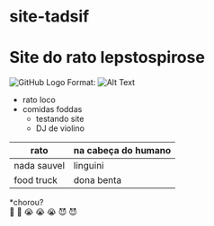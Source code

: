 # site-tadsif

# Site do rato  lepstospirose

![GitHub Logo](https://lh3.googleusercontent.com/proxy/dCdlbRjTNReShZE6GTC3HiEwXSzLxsovOL4p3f6DQI3BYITkU3H7eOz22hsJhO9UrtzYw3ULQQyqwCPW_R5FJys66h8INWDLaYPOBRUw6Z8MKxoSAl7XmugiThlWX_cJ9bnV69ty57zVXO4CZS7kMR6QHJ_ZTl8A0KVRGGo0pSQQ1wuPCQ)
Format: ![Alt Text](url)


* rato loco
* comidas foddas
  * testando  site
  * DJ de violino 
  
 rato | na cabeça do humano
------------ | -------------
nada sauvel | linguini
food truck | dona benta

*chorou?  
:pleading_face:  :pleading_face:  :sob: :sob: :sob: 	:smiling_imp: 	:smiling_imp:
  
  
  

